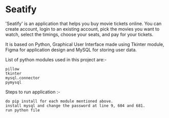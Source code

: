 # Seatify
'Seatify' is an application that helps you buy movie tickets online. You can create account, login to an existing account, pick the movies you want to watch, select the timings, choose your seats, and pay for your tickets.

It is based on Python, Graphical User Interface made using Tkinter module, Figma for application design and MySQL for storing user data.

List of python modules used in this project are:-

    pillow
    tkinter
    mysql.connector
    pymysql

Steps to run application :-

    do pip install for each module mentioned above.
    install mysql and change the password at line 9, 604 and 681.
    run python file
